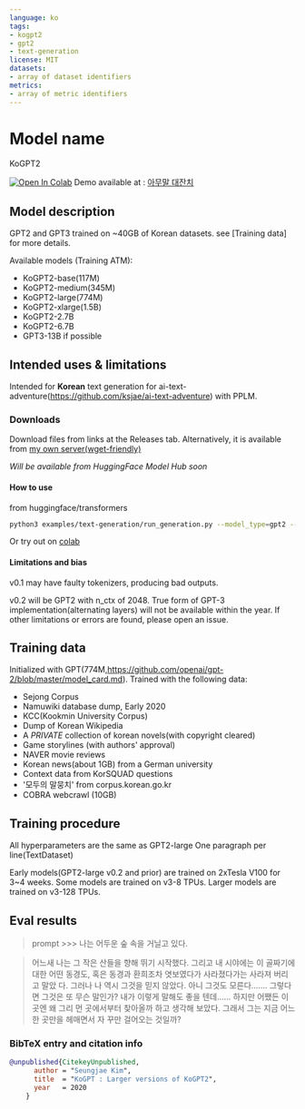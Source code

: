 ```yaml
---
language: ko
tags:
- kogpt2
- gpt2
- text-generation
license: MIT
datasets:
- array of dataset identifiers
metrics:
- array of metric identifiers
---
```


# Model name
KoGPT2

[![Open In Colab](https://colab.research.google.com/assets/colab-badge.svg)](https://colab.research.google.com/drive/1s5zZZL8j2waMTkwUOmSOv6IywoBrNm1z?usp=sharing)
Demo available at : [아무말 대잔치](https://text.ksjit.com)

## Model description
GPT2 and GPT3 trained on ~40GB of Korean datasets.
see [Training data] for more details.

Available models (Training ATM):
- KoGPT2-base(117M)
- KoGPT2-medium(345M)
- KoGPT2-large(774M)
- KoGPT2-xlarge(1.5B)
- KoGPT2-2.7B
- KoGPT2-6.7B
- GPT3-13B if possible

## Intended uses & limitations
Intended for **Korean** text generation for ai-text-adventure(https://github.com/ksjae/ai-text-adventure) with PPLM.

### Downloads
Download files from links at the Releases tab.
Alternatively, it is available from [my own server(wget-friendly)](https://static.ksjit.com)

*Will be available from HuggingFace Model Hub soon*

#### How to use

from huggingface/transformers
```bash
python3 examples/text-generation/run_generation.py --model_type=gpt2 --model_name_or_path=kogpt2 --length=100 --fp16 --repetition_penalty=2 --p=0.8 --k=20
```

Or try out on [colab](https://colab.research.google.com/drive/1s5zZZL8j2waMTkwUOmSOv6IywoBrNm1z?usp=sharing)

#### Limitations and bias

v0.1 may have faulty tokenizers, producing bad outputs.

v0.2 will be GPT2 with n_ctx of 2048. True form of GPT-3 implementation(alternating layers) will not be available within the year.
If other limitations or errors are found, please open an issue.

## Training data

Initialized with GPT(774M,https://github.com/openai/gpt-2/blob/master/model_card.md). Trained with the following data:
- Sejong Corpus
- Namuwiki database dump, Early 2020
- KCC(Kookmin University Corpus)
- Dump of Korean Wikipedia
- A *PRIVATE* collection of korean novels(with copyright cleared)
- Game storylines (with authors' approval)
- NAVER movie reviews
- Korean news(about 1GB) from a German university
- Context data from KorSQUAD questions
- '모두의 말뭉치' from corpus.korean.go.kr
- COBRA webcrawl (10GB)

## Training procedure

All hyperparameters are the same as GPT2-large
One paragraph per line(TextDataset)

Early models(GPT2-large v0.2 and prior) are trained on 2xTesla V100 for 3~4 weeks.
Some models are trained on v3-8 TPUs.
Larger models are trained on v3-128 TPUs.

## Eval results
> prompt >>> 나는 어두운 숲 속을 거닐고 있다.

> 어느새 나는 그 작은 산들을 향해 뛰기 시작했다. 그리고 내 시야에는 이 골짜기에 대한 어떤 동경도, 혹은 동경과 환희조차 엿보였다가 사라졌다가는 사라져 버리고 말았 다. 그러나 나 역시 그것을 믿지 않았다. 아니 그것도 모른다……. 그렇다면 그것은 또 무슨 말인가? 내가 이렇게 말해도 좋을 텐데…… 하지만 어쨌든 이곳엔 왜 그리 먼 곳에서부터 찾아올까 하고 생각해 보았다. 그래서 그는 지금 어느 한 곳만을 헤매면서 자 꾸만 걸어오는 것일까?


### BibTeX entry and citation info

```bibtex
@unpublished{CitekeyUnpublished,
      author = "Seungjae Kim",
      title  = "KoGPT : Larger versions of KoGPT2",
      year   = 2020
    }
```
